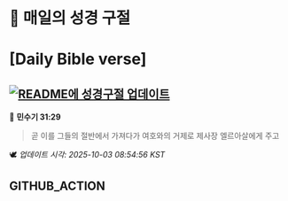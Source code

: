 # 🙏 매일의 성경 구절
# [Daily Bible verse]
## [![README에 성경구절 업데이트](https://github.com/DONGSUKA/first_test/actions/workflows/update-readme-bible.yml/badge.svg)](https://github.com/DONGSUKA/first_test/actions/workflows/update-readme-bible.yml)
<!-- START_BIBLE_VERSE -->
📖 **민수기 31:29**
> 곧 이를 그들의 절반에서 가져다가 여호와의 거제로 제사장 엘르아살에게 주고

🕊️ _업데이트 시각: 2025-10-03 08:54:56 KST_
  <!-- END_BIBLE_VERSE -->
## GITHUB_ACTION
